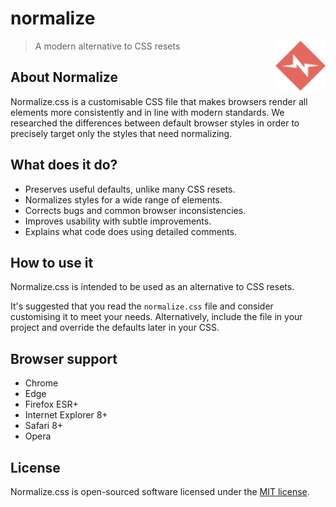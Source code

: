 # normalize

<a href="https://github.com/kuriv/normalize">
	<img src="https://raw.githubusercontent.com/kuriv/kuriv.github.io/master/normalize.png?token=AYen2xjhoBP-bTLky1wwpMTw6lhy75B5ks5cNhw1wA%3D%3D" width="80" height="80" align="right">
</a>

> A modern alternative to CSS resets

## About Normalize

Normalize.css is a customisable CSS file that makes browsers render all elements more consistently and in line with modern standards. We researched the differences between default browser styles in order to precisely target only the styles that need normalizing.

## What does it do?

* Preserves useful defaults, unlike many CSS resets.
* Normalizes styles for a wide range of elements.
* Corrects bugs and common browser inconsistencies.
* Improves usability with subtle improvements.
* Explains what code does using detailed comments.

## How to use it

Normalize.css is intended to be used as an alternative to CSS resets.

It's suggested that you read the `normalize.css` file and consider customising
it to meet your needs. Alternatively, include the file in your project and
override the defaults later in your CSS.

## Browser support

* Chrome
* Edge
* Firefox ESR+
* Internet Explorer 8+
* Safari 8+
* Opera

## License

Normalize.css is open-sourced software licensed under the [MIT license](https://opensource.org/licenses/MIT).